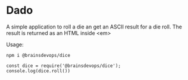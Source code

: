 # Dado

A simple application to roll a die an get an ASCII result for a die roll. The result is returned as an HTML inside &lt;em>

Usage:

```
npm i @brainsdevops/dice
```

```
const dice = require('@brainsdevops/dice');
console.log(dice.roll())
```